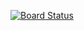 [![Board Status](https://dev.azure.com/jaspalsaini450113/045259a4-6aab-4ec7-8721-a50222c9fb53/7513f6f3-efd6-4677-a41d-73a79d640b5f/_apis/work/boardbadge/d5c252d6-ac98-4b97-9055-892fa19e2b38)](https://dev.azure.com/jaspalsaini450113/045259a4-6aab-4ec7-8721-a50222c9fb53/_boards/board/t/7513f6f3-efd6-4677-a41d-73a79d640b5f/Microsoft.RequirementCategory)